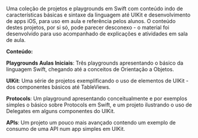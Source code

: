 Uma coleção de projetos e playgrounds em Swift com conteúdo indo de características básicas e sintaxe da linguagem até UIKit e desenvolvimento de apps iOS, para uso em aula e referência pelos alunos. O conteúdo destes projetos, por si só, pode parecer desconexo - o material foi desenvolvido para uso acompanhado de explicações e atividades em sala de aula.

**Conteúdo:**

**Playgrounds Aulas Iniciais**: Três playgrounds apresentando o básico da linguagem Swift, chegando até a conceitos de Orientação a Objetos.

**UIKit**: Uma série de projetos exemplificando o uso de elementos de UIKit - dos componentes básicos até TableViews.

**Protocols**: Um playground apresentando conceitualmente e por exemplos simples o básico sobre Protocols em Swift, e um projeto ilustrando o uso de Delegates em alguns componentes do UIKit.

**APIs**: Um projeto um pouco mais avançado contendo um exemplo de consumo de uma API num app simples em UIKit.
